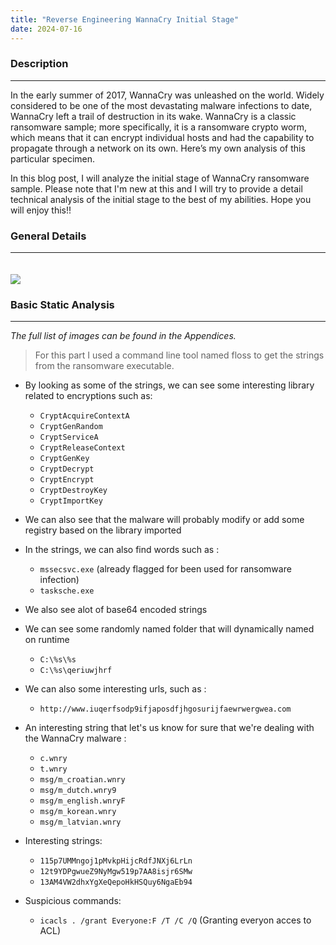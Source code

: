 ```yaml
---
title: "Reverse Engineering WannaCry Initial Stage"
date: 2024-07-16
---
```



### Description
---

In the early summer of 2017, WannaCry was unleashed on the world. Widely considered to be one of the most devastating malware infections to date, WannaCry left a trail of destruction in its wake. 
WannaCry is a classic ransomware sample; more specifically, it is a ransomware crypto worm, which means that it can encrypt individual hosts and had the capability to propagate through a network on its own.
Here’s my own analysis of this particular specimen.

In this blog post, I will analyze the initial stage of WannaCry ransomware sample. Please note that I'm new at this and I will try to provide a detail technical analysis of the initial stage to the best of my abilities. 
Hope you will enjoy this!!


###  General Details
---

<img src="https://b3rg01.github.io/MyBlog/docs/assets/Pasted image 20240709173746.png" style="margin-top: 20px" > 


### Basic Static Analysis
---

*The full list of images can be found in the Appendices.*

>  For this part I used a command line tool named floss to get the strings from the ransomware executable.

- By looking as some of the strings, we can see some interesting library related to encryptions such as:
	- `CryptAcquireContextA`
	- `CryptGenRandom`
	- `CryptServiceA`
	- `CryptReleaseContext`
	- `CryptGenKey`
	- `CryptDecrypt`
	- `CryptEncrypt`
	- `CryptDestroyKey`
	- `CryptImportKey`
- We can also see that the malware will probably modify or add some registry based on the library imported
	
- In the strings, we can also find words such as :
	- `mssecsvc.exe` (already flagged for been used for ransomware infection)
	- `tasksche.exe`
- We also see alot of base64 encoded strings
- We can see some randomly named folder that will dynamically named on runtime
	- `C:\%s\%s`
	- `C:\%s\qeriuwjhrf`
- We can also some interesting urls, such as :
	- `http://www.iuqerfsodp9ifjaposdfjhgosurijfaewrwergwea.com`
- An interesting string that let's us know for sure that we're dealing with the WannaCry malware : 
	- `c.wnry`
	- `t.wnry`
	- `msg/m_croatian.wnry`
	- `msg/m_dutch.wnry9`
	- `msg/m_english.wnryF`
	- `msg/m_korean.wnry`
	- `msg/m_latvian.wnry`
- Interesting strings:
	- `115p7UMMngoj1pMvkpHijcRdfJNXj6LrLn`
	- `12t9YDPgwueZ9NyMgw519p7AA8isjr6SMw` 
	- `13AM4VW2dhxYgXeQepoHkHSQuy6NgaEb94`
- Suspicious commands:
	- `icacls . /grant Everyone:F /T /C /Q` (Granting everyon acces to ACL)
